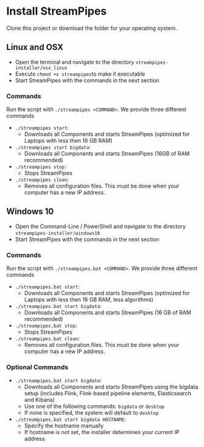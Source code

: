 # Install StreamPipes
Clone this project or download the folder for your operating system.

## Linux and OSX
* Open the terminal and navigate to the directory `streampipes-installer/osx_linux`
* Execute `chmod +x streampipes`to make it executable
* Start StreamPipes with the commands in the next section

### Commands
Run the script with `./streampipes <COMMAND>`. We provide three different commands

* `./streampipes start`:
  * Downloads all Components and starts StreamPipes (optimized for Laptops with less then 16 GB RAM)
* `./streampipes start bigdata`:
  * Downloads all Components and starts StreamPipes (16GB of RAM recommended)
* `./streampipes stop`:
  * Stops StreamPipes
* `./streampipes clean`:
  * Removes all configuration files. This must be done when your computer has a new IP address.

## Windows 10
* Open the Command-Line / PowerShell and navigate to the directory `streampipes-installer/windows10`
* Start StreamPipes with the commands in the next section

### Commands
Run the script with `./streampipes.bat <COMMAND>`. We provide three different commands

* `./streampipes.bat start`:
  * Downloads all Components and starts StreamPipes (optimized for Laptops with less then 16 GB RAM, less algorithms)
* `./streampipes.bat start bigdata`:
  * Downloads all Components and starts StreamPipes (16 GB of RAM recommended)
* `./streampipes.bat stop`:
  * Stops StreamPipes
* `./streampipes.bat clean`:
  * Removes all configuration files. This must be done when your computer has a new IP address.
  
### Optional Commands

* `./streampipes.bat start bigdata`:
  * Downloads all Components and starts StreamPipes using the bigdata setup (includes Flink, Flink-based pipeline elements, Elasticsearch and Kibana)
  * Use one of the following commands: `bigdata` or `desktop`
  * If none is specified, the system will default to `desktop`
* `./streampipes.bat start bigdata HOSTNAME`:
  * Specify the hostname manually
  * If hostname is not set, the installer determines your current IP address.  
 

